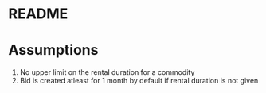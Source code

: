 # README

# Assumptions

1. No upper limit on the rental duration for a commodity
2. Bid is created atleast for 1 month by default if rental duration is not given
